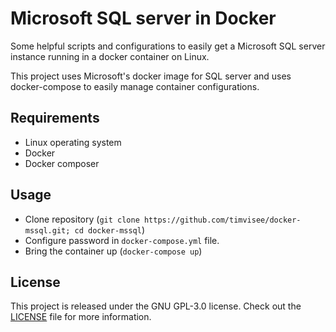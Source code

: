 # Microsoft SQL server in Docker
Some helpful scripts and configurations to easily get a Microsoft SQL server
instance running in a docker container on Linux.

This project uses Microsoft's docker image for SQL server and uses
docker-compose to easily manage container configurations.

## Requirements
* Linux operating system
* Docker
* Docker composer

## Usage
* Clone repository (`git clone https://github.com/timvisee/docker-mssql.git; cd docker-mssql`)
* Configure password in `docker-compose.yml` file.
* Bring the container up (`docker-compose up`)

## License
This project is released under the GNU GPL-3.0 license. Check out the [LICENSE](LICENSE) file for more information.
